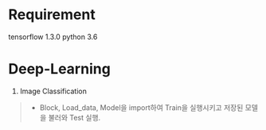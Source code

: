 # Requirement

tensorflow 1.3.0
python 3.6

# Deep-Learning

1. Image Classification
> * Block, Load_data, Model을 import하여 Train을 실행시키고 저장된 모델을 불러와 Test 실행.
